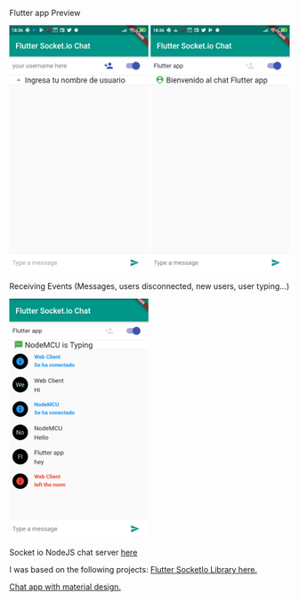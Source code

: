 Flutter app Preview

<img src="https://github.com/cesarazocar/flutterchatsocketio/blob/master/SS%20EnterUsername.png" width="250" title="Enter your Username and click the icon" alt="Enter your Username and click the icon"> <img src="https://github.com/cesarazocar/flutterchatsocketio/blob/master/SS%20User%20Connected.png" width="250" title=" Welcome message" alt="Welcome message">
  </div>
  
Receiving Events (Messages, users disconnected, new users, user typing...)

<img src="https://github.com/cesarazocar/flutterchatsocketio/blob/master/chat.png" width="250" title="Receiving Events (Messages, users disconnected, new users, user typing...)" alt="Receiving Events (Messages, users disconnected, new users, user typing...)">


Socket io NodeJS chat server <a href="https://github.com/cesarazocar/chatSocketNodeJS">here</a>


I was based on the following projects:
 <a href="https://github.com/WinkMeter/flutter_socket_io">Flutter SocketIo Library here.</a> 
 
 <a href="https://github.com/iampawan/frenzychatapp">Chat app with material design.</a>
 


